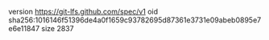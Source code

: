 version https://git-lfs.github.com/spec/v1
oid sha256:1016146f51396de4a0f1659c93782695d87361e3731e09abeb0895e7e6e11847
size 2837

